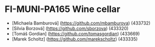 # FI-MUNI-PA165 Wine cellar

* [Michaela Bamburová] (https://github.com/mbamburova) (433732)
* [Silvia Borzová] (https://github.com/sborzova) (433320)
* [Tomáš Gordian] (https://github.com/tomasgordian) (433669)
* [Marek Scholtz] (https://github.com/marekscholtz) (433335)
